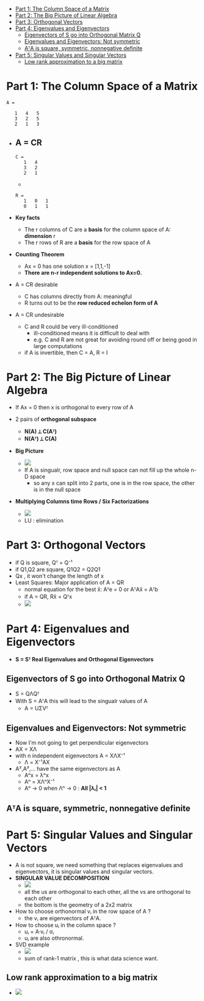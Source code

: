 [](...menustart)

- [Part 1: The Column Space of a Matrix](#2b5fb5172d609c51c767a27f5ad390d0)
- [Part 2: The Big Picture of Linear Algebra](#34cff108da517ed4b0d8484280f95554)
- [Part 3: Orthogonal Vectors](#a11c7c4055d707cb2268f8ac7bc0f9a7)
- [Part 4: Eigenvalues and Eigenvectors](#1aa6f915d5f24977e2cdd346a923dde6)
    - [Eigenvectors of S go into Orthogonal Matrix Q](#84d19e75f92868fc4a46bb2f544d5b09)
    - [Eigenvalues and Eigenvectors:  Not symmetric](#4e6b8315b53bb0ddcafdef484959a882)
    - [AᵀA is square, symmetric, nonnegative definite](#901296be65b54f663cb2cf80743a391c)
- [Part 5: Singular Values and Singular Vectors](#d55dcf6b90867473b4114bc94a455420)
    - [Low rank approximation to a big matrix](#d6e287a3d85e85c9056e240bb9c7a972)

[](...menuend)


<h2 id="2b5fb5172d609c51c767a27f5ad390d0"></h2>

# Part 1: The Column Space of a Matrix


```
A =

   1   4   5
   3   2   5
   2   1   3
```

- A = CR
    - 
    ```
    C = 
       1   4
       3   2
       2   1
    ```
    - 
    ```
    R =
       1   0   1
       0   1   1
    ```
- **Key facts**
    - The r columns of C are a **basis** for the column space of A: **dimension** r
    - The r rows of R are a **basis** for the row space of A
- **Counting Theorem**
    - Ax = 0 has one solution x = [1,1,-1]
    - **There are n-r independent solutions to Ax=0.**

- A = CR  desirable
    - C has columns directly from A: meaningful
    - R turns out to be the **row reduced echelon form of A**
- A = CR undesirable
    - C and R could be very ill-conditioned
        - ill-conditioned means it is difficult to deal with
        - e.g. C and R are not great for avoiding round off or being good in large computations 
    - if A is invertible, then C = A, R = I


<h2 id="34cff108da517ed4b0d8484280f95554"></h2>

# Part 2: The Big Picture of Linear Algebra

- If Ax = 0 then x is orthogonal to every row of A
- 2 pairs of **orthogonal subspace**
    - **N(A)  ⟂ C(Aᵀ)**
    - **N(Aᵀ) ⟂  C(A)**
- **Big Picture**
    - ![](../imgs/LA_Figure_3.4.png)
    - If A is singualr, row space and null space can not fill up the whole n-D space
        - so any x can split into 2 parts, one is in the row space, the other is in the null space

- **Multiplying Columns time Rows / Six Factorizations**
    - ![](../imgs/LA_1806_2020_multiply.png)
    - LU : elimination


<h2 id="a11c7c4055d707cb2268f8ac7bc0f9a7"></h2>

# Part 3: Orthogonal Vectors

- if Q is square,  Qᵀ = Q⁻¹
- if Q1,Q2 are square, Q1Q2 = Q2Q1
- Qx , it won't change the length of x
- Least Squares:  Major application of A = QR 
    - normal equation for the best x̂:  Aᵀe = 0  or AᵀAx̂ = Aᵀb
    - if A = QR, Rx̂ = Qᵀx
    - ![](../imgs/LA_F3.8.png)


<h2 id="1aa6f915d5f24977e2cdd346a923dde6"></h2>

# Part 4: Eigenvalues and Eigenvectors

- **S = Sᵀ  Real Eigenvalues and Orthogonal Eigenvectors**

<h2 id="84d19e75f92868fc4a46bb2f544d5b09"></h2>

## Eigenvectors of S go into Orthogonal Matrix Q

- S = QΛQᵀ
- With S = AᵀA this will lead to the singualr values of A
    - A = UΣVᵀ


<h2 id="4e6b8315b53bb0ddcafdef484959a882"></h2>

## Eigenvalues and Eigenvectors:  Not symmetric 

- Now I'm not going to get perpendicular eigenvectors
- AX = XΛ
- with n independent eigenvectors A = XΛX⁻¹
    - Λ = X⁻¹AX
- A²,A³,... have the same eigenvectors as A
    - Aⁿx = λⁿx
    - Aⁿ = XΛⁿX⁻¹
    - Aⁿ → 0  when Λⁿ → 0 : **All |λᵢ| < 1**

<h2 id="901296be65b54f663cb2cf80743a391c"></h2>

## AᵀA is square, symmetric, nonnegative definite


<h2 id="d55dcf6b90867473b4114bc94a455420"></h2>

# Part 5: Singular Values and Singular Vectors

- A is not square, we need something that replaces eigenvalues and eigenvectors, it is singular values and singular vectors.
- **SINGULAR VALUE DECOMPOSITION**
    - ![](../imgs/LA_1806_2020_svd.png)
    - all the us are orthogonal to each other,  all the vs are orthogonal to each other
    - the bottom is the geometry of a 2x2 matrix
- How to choose orthonormal vᵢ in the row space of A ?
    - the vᵢ are eigenvectors of AᵀA.
- How to choose uᵢ in the column space ?
    - uᵢ = A·vᵢ / σᵢ
    - uᵢ are also othronormal.
- SVD example
    - ![](../imgs/LA_1806_2020_svd_example.png)
    - sum of rank-1 matrix , this is what data science want.

<h2 id="d6e287a3d85e85c9056e240bb9c7a972"></h2>

## Low rank approximation to a big matrix

- ![](../imgs/LA_1806_2020_svd_approxi.png)





